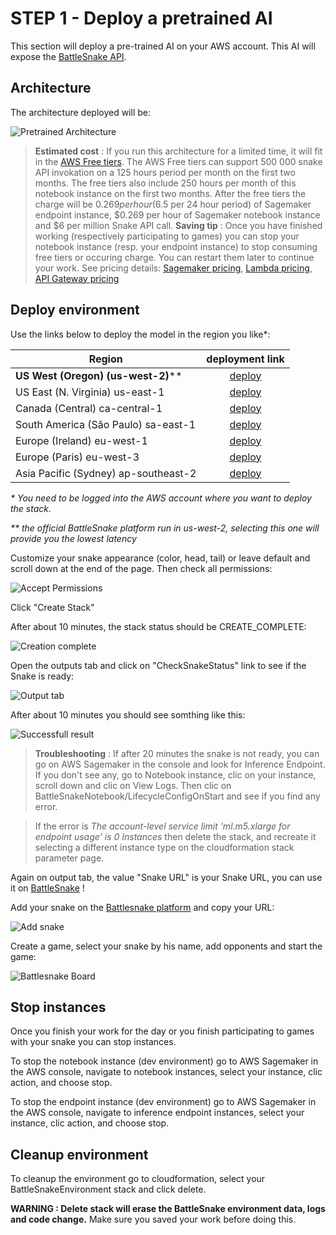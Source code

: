 # STEP 1 - Deploy a pretrained AI

This section will deploy a pre-trained AI on your AWS account. This AI will expose the [BattleSnake API](https://docs.battlesnake.com/snake-api).

## Architecture

The architecture deployed will be:

![Pretrained Architecture](images/ArchitectureSagemakerBattleSnake.png "Pretrained Architecture")

> __Estimated cost__ : If you run this architecture for a limited time, it will fit in the [AWS Free tiers](https://aws.amazon.com/free/). The AWS Free tiers can support 500 000 snake API invokation on a 125 hours period per month on the first two months. The free tiers also include 250 hours per month of this notebook instance on the first two months.
> After the free tiers the charge will be $0.269 per hour ($6.5 per 24 hour period) of Sagemaker endpoint instance, $0.269 per hour of Sagemaker notebook instance and $6 per million Snake API call.
> __Saving tip__ : Once you have finished working (respectively participating to games) you can stop your notebook instance (resp. your endpoint instance) to stop consuming free tiers or occuring charge. You can restart them later to continue your work.
> See pricing details: [Sagemaker pricing](https://aws.amazon.com/sagemaker/pricing/), [Lambda pricing](https://aws.amazon.com/lambda/pricing/), [API Gateway pricing](https://aws.amazon.com/api-gateway/pricing/)

## Deploy environment

Use the links below to deploy the model in the region you like*:

| Region        | deployment link |
| ------------- | :-------------:|
| __US West (Oregon) (us-west-2)__**      | [deploy](https://us-west-2.console.aws.amazon.com/cloudformation/home?region=us-west-2#/stacks/create/review?templateURL=https://battlesnake-aws-us-west-2.s3.us-west-2.amazonaws.com/cloudformation/deploy-battlesnake-endpoint.yaml&stackName=BattleSnakeEnvironment) |
| US East (N. Virginia) us-east-1     | [deploy](https://us-east-1.console.aws.amazon.com/cloudformation/home?region=us-east-1#/stacks/create/review?templateURL=https://battlesnake-aws-us-east-1.s3.us-east-1.amazonaws.com/cloudformation/deploy-battlesnake-endpoint.yaml&stackName=BattleSnakeEnvironment) |
| Canada (Central) ca-central-1     | [deploy](https://ca-central-1.console.aws.amazon.com/cloudformation/home?region=ca-central-1#/stacks/create/review?templateURL=https://battlesnake-aws-ca-central-1.s3.ca-central-1.amazonaws.com/cloudformation/deploy-battlesnake-endpoint.yaml&stackName=BattleSnakeEnvironment) |
| South America (São Paulo) sa-east-1     | [deploy](https://sa-east-1.console.aws.amazon.com/cloudformation/home?region=sa-east-1#/stacks/create/review?templateURL=https://battlesnake-aws-sa-east-1.s3.sa-east-1.amazonaws.com/cloudformation/deploy-battlesnake-endpoint.yaml&stackName=BattleSnakeEnvironment) |
| Europe (Ireland) eu-west-1     | [deploy](https://eu-west-1.console.aws.amazon.com/cloudformation/home?region=eu-west-1#/stacks/create/review?templateURL=https://battlesnake-aws-eu-west-1.s3.eu-west-1.amazonaws.com/cloudformation/deploy-battlesnake-endpoint.yaml&stackName=BattleSnakeEnvironment) |
| Europe (Paris) eu-west-3     | [deploy](https://eu-west-3.console.aws.amazon.com/cloudformation/home?region=eu-west-3#/stacks/create/review?templateURL=https://battlesnake-aws-eu-west-3.s3.eu-west-3.amazonaws.com/cloudformation/deploy-battlesnake-endpoint.yaml&stackName=BattleSnakeEnvironment) |
| Asia Pacific (Sydney) ap-southeast-2    | [deploy](https://ap-southeast-2.console.aws.amazon.com/cloudformation/home?region=ap-southeast-2#/stacks/create/review?templateURL=https://battlesnake-aws-ap-southeast-2.s3.ap-southeast-2.amazonaws.com/cloudformation/deploy-battlesnake-endpoint.yaml&stackName=BattleSnakeEnvironment) |

_* You need to be logged into the AWS account where you want to deploy the stack._

_** the official BattleSnake platform run in us-west-2, selecting this one will provide you the lowest latency_

Customize your snake appearance (color, head, tail) or leave default and scroll down at the end of the page. Then check all permissions:

![Accept Permissions](images/create-stack.png "Permission checkboxes")

Click "Create Stack"

After about 10 minutes, the stack status should be CREATE_COMPLETE:

![Creation complete](images/create-complete.png "Creation complete")

Open the outputs tab and click on "CheckSnakeStatus" link to see if the Snake is ready:

![Output tab](images/outputs.png "Output tab")

After about 10 minutes you should see somthing like this:

![Successfull result](images/working.png "Result")

> __Troubleshooting__ : If after 20 minutes the snake is not ready, you can go on AWS Sagemaker in the console and look for Inference Endpoint. If you don't see any, go to Notebook instance, clic on your instance, scroll down and clic on View Logs. Then clic on BattleSnakeNotebook/LifecycleConfigOnStart and see if you find any error.

> If the error is _The account-level service limit 'ml.m5.xlarge for endpoint usage' is 0 Instances_ then delete the stack, and recreate it selecting a different instance type on the cloudformation stack parameter page.

Again on output tab, the value "Snake URL" is your Snake URL, you can use it on [BattleSnake](https://play.battlesnake.com/) !

Add your snake on the [Battlesnake platform](https://play.battlesnake.com/) and copy your URL:

![Add snake](images/addsnake.png "Add snake")

Create a game, select your snake by his name, add opponents and start the game:

![Battlesnake Board](images/game.png "Battlesnake Board")

## Stop instances

Once you finish your work for the day or you finish participating to games with your snake you can stop instances.

To stop the notebook instance (dev environment) go to AWS Sagemaker in the AWS console, navigate to notebook instances, select your instance, clic action, and choose stop.

To stop the endpoint instance (dev environment) go to AWS Sagemaker in the AWS console, navigate to inference endpoint instances, select your instance, clic action, and choose stop.

## Cleanup environment

To cleanup the environment go to cloudformation, select your BattleSnakeEnvironment stack and click delete.

__WARNING : Delete stack will erase the BattleSnake environment data, logs and code change.__ Make sure you saved your work before doing this.
